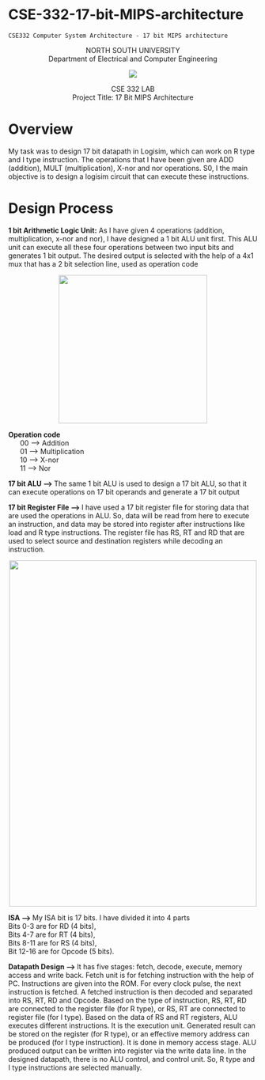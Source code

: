 # CSE-332-17-bit-MIPS-architecture
    CSE332 Computer System Architecture - 17 bit MIPS architecture
<p align="center">
   NORTH SOUTH UNIVERSITY<br>
   Department of Electrical and Computer Engineering
<p>
<p align="center">
  <img src="https://user-images.githubusercontent.com/63312173/169691760-a83acee4-4afd-424a-a34a-986a9d5e06c6.png">
</p>
<p align="center">
   CSE 332 LAB<br>
   Project Title: 17 Bit MIPS Architecture<br>
 <p>

 # Overview
My task was to design 17 bit datapath in Logisim, which can work on R type
and I type instruction. The operations that I have been given are ADD
(addition), MULT (multiplication), X-nor and nor operations. S0, I the main
objective is to design a logisim circuit that can execute these instructions.
 
 # Design Process
<b>1 bit Arithmetic Logic Unit:</b> As I have given 4 operations (addition,
multiplication, x-nor and nor), I have designed a 1 bit ALU unit first. This ALU
unit can execute all these four operations between two input bits and
generates 1 bit output. The desired output is selected with the help of a 4x1
mux that has a 2 bit selection line, used as operation code

<p align="center">
  <img height="300" width="300" src="https://user-images.githubusercontent.com/63312173/169713429-292ef2ed-b83d-4c7f-8efe-68e7ddcab20e.png">
</p>

<b>Operation code</b><br>
&nbsp; &nbsp; &nbsp; 00 --> Addition<br>
&nbsp; &nbsp; &nbsp; 01 --> Multiplication<br>
&nbsp; &nbsp; &nbsp; 10 --> X-nor<br>
&nbsp; &nbsp; &nbsp; 11 --> Nor<br>

<b>17 bit ALU --> </b>
The same 1 bit ALU is used to design a 17 bit ALU, so that it can
execute operations on 17 bit operands and generate a 17 bit output

<b>17 bit  Register File --> </b>
I have used a 17 bit register file for storing data that are
used the operations in ALU. So, data will be read from here to execute an
instruction, and data may be stored into register after instructions like load
and R type instructions. The register file has RS, RT and RD that are used to
select source and destination registers while decoding an instruction.

<p align="center">
  <img height="700" width="500" src="https://user-images.githubusercontent.com/63312173/169713610-d7837e4f-0dde-4f11-bf35-da4de7f6c82a.png">
</p>

<b>ISA --> </b>My ISA bit is 17 bits. I have divided it into 4 parts<br>
Bits 0-3 are for RD (4 bits),<br>
Bits 4-7 are for RT (4 bits),<br>
Bits 8-11 are for RS (4 bits),<br>
Bit 12-16 are for Opcode (5 bits).<br>

<b> Datapath Design --> </b> It has five stages: fetch, decode, execute, memory access and write back. Fetch unit is for fetching instruction with the help of PC.
Instructions are given into the ROM. For every clock pulse, the next
instruction is fetched. A fetched instruction is then decoded and separated
into RS, RT, RD and Opcode. Based on the type of instruction, RS, RT, RD are
connected to the register file (for R type), or RS, RT are connected to register
file (for I type). Based on the data of RS and RT registers, ALU executes
different instructions. It is the execution unit. Generated result can be stored
on the register (for R type), or an effective memory address can be produced
(for I type instruction). It is done in memory access stage. ALU produced
output can be written into register via the write data line.
In the designed datapath, there is no ALU control, and control unit. So, R type
and I type instructions are selected manually.

